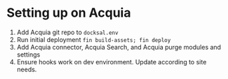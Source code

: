 # Setting up on Acquia 

1. Add Acquia git repo to ``docksal.env``
2. Run initial deployment ``fin build-assets; fin deploy``
3. Add Acquia connector, Acquia Search, and Acquia purge modules and settings
4. Ensure hooks work on dev environment. Update according to site needs.
